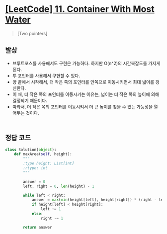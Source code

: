 # [[LeetCode] 11. Container With Most Water](https://leetcode.com/problems/container-with-most-water/)

> [Two pointers]

## 발상

- 브루트포스를 사용해서도 구현은 가능하다. 하지만 O(n^2)의 시간복잡도를 가지게 된다.
- 투 포인터를 사용해서 구현할 수 있다.
- 양 끝에서 시작해서, 더 작은 쪽의 포인터를 안쪽으로 이동시키면서 최대 넓이를 갱신한다.
- 이 때, 더 작은 쪽의 포인터를 이동시키는 이유는, 넓이는 더 작은 쪽의 높이에 의해 결정되기 때문이다.
- 따라서, 더 작은 쪽의 포인터를 이동시켜서 더 큰 높이를 찾을 수 있는 가능성을 열어두는 것이다.

## <br>정답 코드

```python
class Solution(object):
    def maxArea(self, height):
        """
        :type height: List[int]
        :rtype: int
        """

        answer = 0
        left, right = 0, len(height) - 1

        while left < right:
            answer = max(min(height[left], height[right]) * (right - left), answer)
            if height[left] < height[right]:
                left += 1
            else:
                right -= 1

        return answer
```
